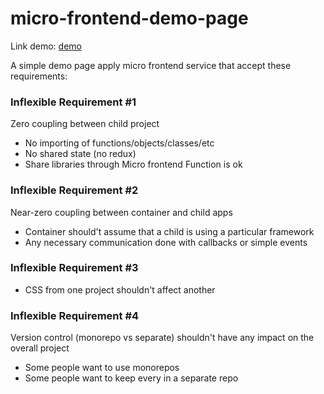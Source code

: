 # micro-frontend-demo-page

Link demo: [demo](https://thahlam-mfe-dashboard.s3.eu-west-1.amazonaws.com/container/latest/index.html)

A simple demo page apply micro frontend service that accept these requirements:

### Inflexible Requirement #1

Zero coupling between child project

- No importing of functions/objects/classes/etc
- No shared state (no redux)
- Share libraries through Micro frontend Function is ok

### Inflexible Requirement #2

Near-zero coupling between container and child apps

- Container should't assume that a child is using a particular framework
- Any necessary communication done with callbacks or simple events

### Inflexible Requirement #3

- CSS from one project shouldn't affect another

### Inflexible Requirement #4

Version control (monorepo vs separate) shouldn't have any impact on the overall project

- Some people want to use monorepos
- Some people want to keep every in a separate repo
